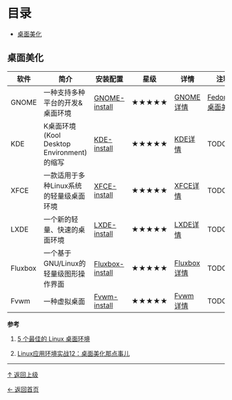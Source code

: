 
# 目录

- [桌面美化](#桌面美化)


##  桌面美化

|软件|简介|安装配置|星级|详情|注释|
|---|---|---|---|---|---|
|GNOME|一种支持多种平台的开发&桌面环境|[GNOME-install](https://github.com/asin929/linux-software/blob/masterSystem-Beautification/GNOME/GNOME-install.md)|★★★★★ |[GNOME详情](https://github.com/asin929/linux-software/blob/master/System-Beautification/GNOME/GNOME.md) |[Fedora21桌面美化](https://github.com/asin929/linux-software/blob/master/System-Beautification/GNOME/Fedora21-Beautification.md)|
|KDE|K桌面环境(Kool Desktop Environment)的缩写|[KDE-install](https://github.com/asin929/linux-software/blob/masterSystem-Beautification/KDE/KDE-install.md)|★★★★★ |[KDE详情](https://github.com/asin929/linux-software/blob/master/System-Beautification/KDE/KDE.md) |TODO|
|XFCE|一款适用于多种Linux系统的轻量级桌面环境|[XFCE-install](https://github.com/asin929/linux-software/blob/masterSystem-Beautification/XFCE/XFCE-install.md)|★★★★★ |[XFCE详情](https://github.com/asin929/linux-software/blob/master/System-Beautification/XFCE/XFCE.md) |TODO|
|LXDE|一个新的轻量、快速的桌面环境|[LXDE-install](https://github.com/asin929/linux-software/blob/masterSystem-Beautification/LXDE/LXDE-install.md)|★★★★★ |[LXDE详情](https://github.com/asin929/linux-software/blob/master/System-Beautification/LXDE/LXDE.md) |TODO|
|Fluxbox|一个基于GNU/Linux的轻量级图形操作界面|[Fluxbox-install](https://github.com/asin929/linux-software/blob/masterSystem-Beautification/Fluxbox/Fluxbox-install.md)|★★★★★ |[Fluxbox详情](https://github.com/asin929/linux-software/blob/master/System-Beautification/Fluxbox/Fluxbox.md) |TODO|
|Fvwm|一种虚拟桌面|[Fvwm-install](https://github.com/asin929/linux-software/blob/masterSystem-Beautification/Fvwm/Fvwm-install.md)|★★★★★ |[Fvwm详情](https://github.com/asin929/linux-software/blob/master/System-Beautification/Fvwm/Fvwm.md) |TODO|





**参考**

1. [5 个最佳的 Linux 桌面环境](http://www.linuxde.net/2015/07/15668.html)

2. [Linux应用环境实战12：桌面美化那点事儿](http://www.cnblogs.com/youxia/p/linux012.html)


----
[↑ 返回上级](https://github.com/asin929/linux-software)

[← 返回首页](https://github.com/asin929/linux-software)
